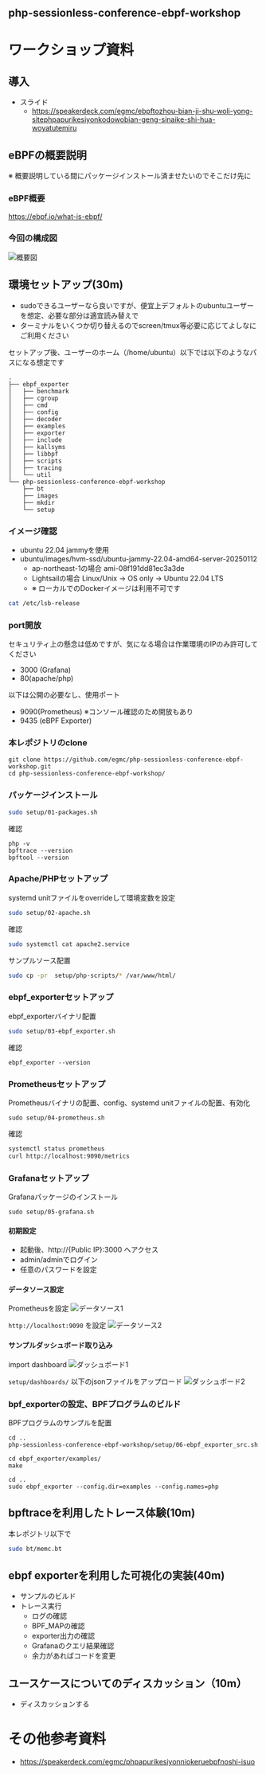 php-sessionless-conference-ebpf-workshop
---

# ワークショップ資料

## 導入

- スライド
  - https://speakerdeck.com/egmc/ebpftozhou-bian-ji-shu-woli-yong-sitephpapurikesiyonkodowobian-geng-sinaike-shi-hua-woyatutemiru


## eBPFの概要説明

※ 概要説明している間にパッケージインストール済ませたいのでそこだけ先に

### eBPF概要

https://ebpf.io/what-is-ebpf/

### 今回の構成図

![概要図](images/ebpf-exporter.drawio.png)


##  環境セットアップ(30m)

- sudoできるユーザーなら良いですが、便宜上デフォルトのubuntuユーザーを想定、必要な部分は適宜読み替えで
- ターミナルをいくつか切り替えるのでscreen/tmux等必要に応じてよしなにご利用ください

セットアップ後、ユーザーのホーム（/home/ubuntu）以下では以下のようなパスになる想定です

```
.
├── ebpf_exporter
│   ├── benchmark
│   ├── cgroup
│   ├── cmd
│   ├── config
│   ├── decoder
│   ├── examples
│   ├── exporter
│   ├── include
│   ├── kallsyms
│   ├── libbpf
│   ├── scripts
│   ├── tracing
│   └── util
└── php-sessionless-conference-ebpf-workshop
    ├── bt
    ├── images
    ├── mkdir
    └── setup
```

### イメージ確認
 - ubuntu 22.04 jammyを使用
 - ubuntu/images/hvm-ssd/ubuntu-jammy-22.04-amd64-server-20250112
    - ap-northeast-1の場合 ami-08f191dd81ec3a3de
    - Lightsailの場合 Linux/Unix -> OS only -> Ubuntu 22.04 LTS
    - ※ ローカルでのDockerイメージは利用不可です

```bash
cat /etc/lsb-release
```


### port開放

セキュリティ上の懸念は低めですが、気になる場合は作業環境のIPのみ許可してください

- 3000 (Grafana)
- 80(apache/php)

以下は公開の必要なし、使用ポート

- 9090(Prometheus) ※コンソール確認のため開放もあり
- 9435 (eBPF Exporter)


### 本レポジトリのclone

```
git clone https://github.com/egmc/php-sessionless-conference-ebpf-workshop.git
cd php-sessionless-conference-ebpf-workshop/
```


### パッケージインストール

```bash
sudo setup/01-packages.sh
```

確認

```
php -v
bpftrace --version
bpftool --version
```

### Apache/PHPセットアップ

systemd unitファイルをoverrideして環境変数を設定

```bash
sudo setup/02-apache.sh
```

確認

```bash
sudo systemctl cat apache2.service
```

サンプルソース配置

```bash
sudo cp -pr  setup/php-scripts/* /var/www/html/
```

### ebpf_exporterセットアップ

ebpf_exporterバイナリ配置

```bash
sudo setup/03-ebpf_exporter.sh
```

確認

```
ebpf_exporter --version
```


### Prometheusセットアップ

Prometheusバイナリの配置、config、systemd unitファイルの配置、有効化

```
sudo setup/04-prometheus.sh
```

確認

```bash
systemctl status prometheus
curl http://localhost:9090/metrics
```

### Grafanaセットアップ

Grafanaパッケージのインストール

```
sudo setup/05-grafana.sh
```

#### 初期設定

- 起動後、http://{Public IP}:3000 へアクセス
- admin/adminでログイン
- 任意のパスワードを設定

#### データソース設定

Prometheusを設定
![データソース1](images/ds1.png)

`http://localhost:9090` を設定
![データソース2](images/ds2.png)


#### サンプルダッシュボード取り込み

import dashboard
![ダッシュボード1](images/dashboard-1.png)

`setup/dashboards/` 以下のjsonファイルをアップロード
![ダッシュボード2](images/dashboard-2.png)


### bpf_exporterの設定、BPFプログラムのビルド

BPFプログラムのサンプルを配置

```
cd ..
php-sessionless-conference-ebpf-workshop/setup/06-ebpf_exporter_src.sh

cd ebpf_exporter/examples/
make

cd ..
sudo ebpf_exporter --config.dir=examples --config.names=php
```


## bpftraceを利用したトレース体験(10m)

本レポジトリ以下で

```bash
sudo bt/memc.bt
```

## ebpf exporterを利用した可視化の実装(40m)

 - サンプルのビルド
 - トレース実行
   - ログの確認
   - BPF_MAPの確認
   - exporter出力の確認
   - Grafanaのクエリ結果確認
   - 余力があればコードを変更

## ユースケースについてのディスカッション（10m）

 - ディスカッションする


# その他参考資料

- https://speakerdeck.com/egmc/phpapurikesiyonniokeruebpfnoshi-isuo
